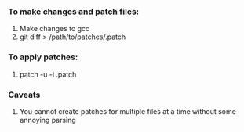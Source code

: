 ### To make changes and patch files:

1. Make changes to gcc
2. git diff <filename> > /path/to/patches/<filename>.patch

### To apply patches:
1. patch -u <filename> -i <filename>.patch

### Caveats
1. You cannot create patches for multiple files at a time without some annoying parsing
